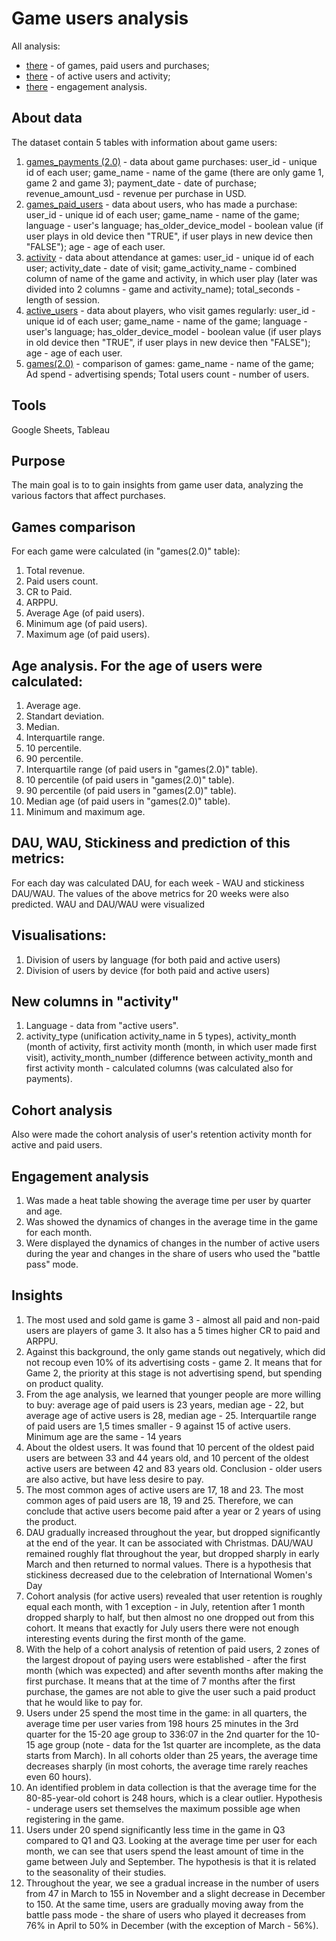 # Game users analysis

All analysis:
* [there](https://docs.google.com/spreadsheets/d/1nDF6XyUX4lqK0IlGMc0MSp06uWr8jsFb9h3P3jtiQMI/edit?usp=sharing) - of games, paid users and purchases;
* [there](https://docs.google.com/spreadsheets/d/1CHVbDpb-Syuoy5tXE9nvRSnrsW2KwkiVi8j379J8V6o/edit?usp=sharing) - of active users and activity;
* [there](https://public.tableau.com/views/Userbehavior_17304136272530/Dashboard1?:language=en-US&:sid=&:redirect=auth&:display_count=n&:origin=viz_share_link) - engagement analysis.
  
## About data

The dataset contain 5 tables with information about game users:
1. [games_payments (2.0)](https://docs.google.com/spreadsheets/d/1jXQeUYch2KtZEOw-m7BqVpDaSUV0YqKZiK9stmPkl7o/edit?usp=sharing) - data about game purchases:
   user_id - unique id of each user;
   game_name - name of the game (there are only game 1, game 2 and game 3);
   payment_date - date of purchase;
   revenue_amount_usd - revenue per purchase in USD.
2. [games_paid_users](https://docs.google.com/spreadsheets/d/1UiiFHE2pJ17Rllac7przdDOyXBXW4OGVubBD5eaoC7o/edit?usp=sharing) - data about users, who has made a purchase:
   user_id - unique id of each user;
   game_name - name of the game;
   language - user's language;
   has_older_device_model - boolean value (if user plays in old device then "TRUE", if user plays in new device then "FALSE");
   age - age of each user.
3. [activity](https://docs.google.com/spreadsheets/d/1yrGRYWPMh-Oa1LMGRvI8M1o9QO9_YysmOZ4WPPORAnY/edit?usp=sharing) - data about attendance at games:
   user_id - unique id of each user;
   activity_date - date of visit;
   game_activity_name - combined column of name of the game and activity, in which user play (later was divided into 2 columns - game and activity_name);
   total_seconds - length of session.
4. [active_users](https://docs.google.com/spreadsheets/d/1yrGRYWPMh-Oa1LMGRvI8M1o9QO9_YysmOZ4WPPORAnY/edit?usp=sharing) - data about players, who visit games regularly:
   user_id - unique id of each user;
   game_name - name of the game;
   language - user's language;
   has_older_device_model - boolean value (if user plays in old device then "TRUE", if user plays in new device then "FALSE");
   age - age of each user.
5. [games(2.0)](https://docs.google.com/spreadsheets/d/1bVIW2UmfZl5KIbePGAqryYcR2BQvxx5Vm0yLxGx7rGQ/edit?usp=sharing) - comparison of games:
   game_name - name of the game;
   Ad spend - advertising spends;
   Total users count - number of users.
   
## Tools

Google Sheets, Tableau

## Purpose

The main goal is to to gain insights from game user data, analyzing the various factors that affect purchases.

## Games comparison

For each game were calculated (in "games(2.0)" table):
1. Total revenue.
2. Paid users count.
3. CR to Paid.
4. ARPPU.
5. Average Age (of paid users).
6. Minimum age (of paid users).
7. Maximum age (of paid users).

## Age analysis. For the age of users were calculated:

1. Average age.
2. Standart deviation.
3. Median.
4. Interquartile range.
5. 10 percentile.
6. 90 percentile.
7. Interquartile range (of paid users in "games(2.0)" table).
8. 10 percentile (of paid users in "games(2.0)" table).
9. 90 percentile (of paid users in "games(2.0)" table).
10. Median age (of paid users in "games(2.0)" table).
11. Minimum and maximum age.

## DAU, WAU, Stickiness and prediction of this metrics:

For each day was calculated DAU, for each week - WAU and stickiness DAU/WAU. The values of the above metrics for 20 weeks were also predicted. WAU and DAU/WAU were visualized 

## Visualisations:

1. Division of users by language (for both paid and active users)
2. Division of users by device (for both paid and active users)
   
## New columns in "activity"
1. Language - data from "active users".
2. activity_type (unification activity_name in 5 types), activity_month (month of activity, first activity month (month, in which user made first visit), activity_month_number (difference between activity_month and first activity month - calculated columns (was calculated also for payments).

## Cohort analysis

Also were made the cohort analysis of user's retention activity month for active and paid users.

## Engagement analysis

1. Was made a heat table showing the average time per user by quarter and age.
2. Was showed the dynamics of changes in the average time in the game for each month.
3. Were displayed the dynamics of changes in the number of active users during the year and changes in the share of users who used the "battle pass" mode.

## Insights
1. The most used and sold game is game 3 - almost all paid and non-paid users are players of game 3. It also has a 5 times higher CR to paid and ARPPU.
2. Against this background, the only game stands out negatively, which did not recoup even 10% of its advertising costs - game 2. It means that for Game 2, the priority at this stage is not advertising spend, but spending on product quality.
3. From the age analysis, we learned that younger people are more willing to buy: average age of paid users is 23 years, median age - 22, but average age of active users is 28, median age - 25. Interquartile range of paid users are 1,5 times smaller - 9 against 15 of active users. Minimum age are the same - 14 years
4. About the oldest users. It was found that 10 percent of the oldest paid users are between 33 and 44 years old, and 10 percent of the oldest active users are between 42 and 83 years old. Conclusion - older users are also active, but have less desire to pay.
5. The most common ages of active users are 17, 18 and 23. The most common ages of paid users are 18, 19 and 25. Therefore, we can conclude that active users become paid after a year or 2 years of using the product.
6. DAU gradually increased throughout the year, but dropped significantly at the end of the year. It can be associated with Christmas. DAU/WAU remained roughly flat throughout the year, but dropped sharply in early March and then returned to normal values. There is a hypothesis that stickiness decreased due to the celebration of International Women's Day
7. Cohort analysis (for active users) revealed that user retention is roughly equal each month, with 1 exception - in July, retention after 1 month dropped sharply to half, but then almost no one dropped out from this cohort. It means that exactly for July users there were not enough interesting events during the first month of the game.
8. With the help of a cohort analysis of retention of paid users, 2 zones of the largest dropout of paying users were established - after the first month (which was expected) and after seventh months after making the first purchase. It means that at the time of 7 months after the first purchase, the games are not able to give the user such a paid product that he would like to pay for.
9. Users under 25 spend the most time in the game: in all quarters, the average time per user varies from 198 hours 25 minutes in the 3rd quarter for the 15-20 age group to 336:07 in the 2nd quarter for the 10-15 age group (note - data  for the 1st quarter are incomplete, as the data starts from March).  In all cohorts older than 25 years, the average time decreases sharply (in most cohorts, the average time rarely reaches even 60 hours).  
10. An identified problem in data collection is that the average time for the 80-85-year-old cohort is 248 hours, which is a clear outlier.  Hypothesis - underage users set themselves the maximum possible age when registering in the game.  
11. Users under 20 spend significantly less time in the game in Q3 compared to Q1 and Q3.  Looking at the average time per user for each month, we can see that users spend the least amount of time in the game between July and September.  The hypothesis is that it is related to the seasonality of their studies.  
12. Throughout the year, we see a gradual increase in the number of users from 47 in March to 155 in November and a slight decrease in December to 150. At the same time, users are gradually moving away from the battle pass mode - the share of users who played it decreases from 76% in  April to 50% in December (with the exception of March - 56%).
